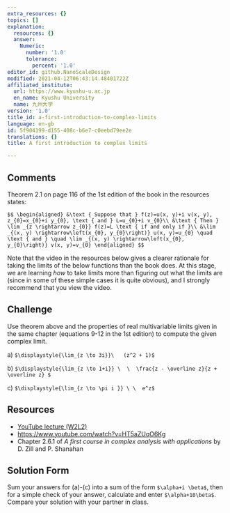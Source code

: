 ```yaml
---
extra_resources: {}
topics: []
explanation:
  resources: {}
  answer:
    Numeric:
      number: '1.0'
      tolerance:
        percent: '1.0'
editor_id: github.NanoScaleDesign
modified: 2021-04-12T06:43:14.48401722Z
affiliated_institute:
  url: https://www.kyushu-u.ac.jp
  en_name: Kyushu University
  name: 九州大学
version: '1.0'
title_id: a-first-introduction-to-complex-limits
language: en-gb
id: 5f904199-d155-408c-b6e7-c0eebd79ee2e
translations: {}
title: A first introduction to complex limits

---
```


## Comments

Theorem 2.1 on page 116 of the 1st edition of the book in the resources states:

`$$
\begin{aligned}
&\text { Suppose that } f(z)=u(x, y)+i v(x, y), z_{0}=x_{0}+i y_{0}, \text { and } L=u_{0}+i v_{0}\\
&\text { Then } \lim _{z \rightarrow z_{0}} f(z)=L \text { if and only if }\\
&\lim _{(x, y) \rightarrow\left(x_{0}, y_{0}\right)} u(x, y)=u_{0} \quad \text { and } \quad \lim _{(x, y) \rightarrow\left(x_{0}, y_{0}\right)} v(x, y)=v_{0}
\end{aligned}
$$`

Note that the video in the resources below gives a clearer rationale for taking the limits of the below functions than the book does. At this stage, we are learning *how* to take limits more than figuring out what the limits are (since in some of these simple cases it is quite obvious), and I strongly recommend that you view the video.

## Challenge
Use theorem above and the properties of real multivariable limits given in the same chapter (equations 9-12 in the 1st edition) to compute the given complex limit.

a)  `$\displaystyle{\lim_{z \to 3i}}\   (z^2 + 1)$`
   
b)  `$\displaystyle{\lim_{z \to 1+i}} \  \  \frac{z - \overline z}{z + \overline z} $`
   
c) `$\displaystyle{\lim_{z \to \pi i }} \ \  e^z$`


## Resources
- [YouTube lecture (W2L2)](https://www.youtube.com/watch?v=pNwYdyIfTt4&list=PLi7yHjesblV0sSfZzWdSUXGO683n_nJdQ&index=7)
- https://www.youtube.com/watch?v=HT5aZUqO6Kg
- Chapter 2.6.1 of *A first course in complex analysis with applications* by D. Zill and P. Shanahan


## Solution Form
Sum your answers for (a)-(c) into a sum of the form `$\alpha+i \beta$`, then for a simple check of your answer, calculate and enter `$\alpha+10\beta$`. Compare your solution with your partner in class.